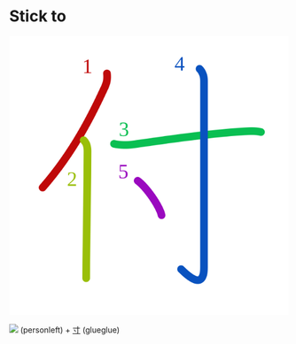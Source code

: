 # Stick to
![4ed8](Kanji/kanji-colorize/4ed8.svg)

[![](http://www.kanjidamage.com/assets/radsmall/man-d0fa8d3e87b0dcd06a7777a6693f057bfe7d041f88edfa20c6663c61cf324435.jpg)](http://www.kanjidamage.com/kanji/61-person-%E4%BA%BA) (personleft) + [寸](Kanji/kanji-dict/寸.md) (glueglue)
